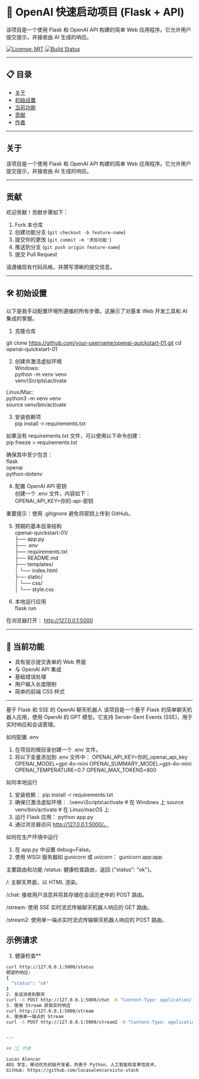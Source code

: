 # 🧠 OpenAI 快速启动项目 (Flask + API)

该项目是一个使用 Flask 和 OpenAI API 构建的简单 Web 应用程序。它允许用户提交提示，并接收由 AI 生成的响应。

<!-- Badges -->
[![License: MIT](https://img.shields.io/badge/License-MIT-blue.svg)](LICENSE)
[![Build Status](https://img.shields.io/badge/build-passing-brightgreen.svg)](#)

---

## 📋 目录

- [关于](#关于)  
- [初始设置](#初始设置)  
- [当前功能](#当前功能)  
- [贡献](#贡献)  
- [作者](#作者)  

---

## 关于

该项目是一个使用 Flask 和 OpenAI API 构建的简单 Web 应用程序。它允许用户提交提示，并接收由 AI 生成的响应。

---

## 贡献

欢迎贡献！贡献步骤如下：

1. Fork 本仓库  
2. 创建功能分支 (`git checkout -b feature-name`)  
3. 提交你的更改 (`git commit -m '添加功能'`)  
4. 推送到分支 (`git push origin feature-name`)  
5. 提交 Pull Request  

请遵循现有代码风格，并撰写清晰的提交信息。

---

## 🛠️ 初始设置

以下是我手动配置环境所遵循的所有步骤。这展示了对基本 Web 开发工具和 AI 集成的掌握。

1. 克隆仓库

git clone https://github.com/your-username/openai-quickstart-01.git
cd openai-quickstart-01

2. 创建并激活虚拟环境  
Windows:  
python -m venv venv  
venv\Scripts\activate  

Linux/Mac:  
python3 -m venv venv  
source venv/bin/activate  

3. 安装依赖项  
pip install -r requirements.txt  

如果没有 requirements.txt 文件，可以使用以下命令创建：  
pip freeze > requirements.txt  

确保其中至少包含：  
flask  
openai  
python-dotenv  

4. 配置 OpenAI API 密钥  
创建一个 .env 文件，内容如下：  
OPENAI_API_KEY=你的-api-密钥  

重要提示：使用 .gitignore 避免将密钥上传到 GitHub。

5. 预期的基本目录结构  
openai-quickstart-01/  
├── app.py  
├── .env  
├── requirements.txt  
├── README.md  
├── templates/  
│   └── index.html  
├── static/  
│   └── css/  
│       └── style.css  

6. 本地运行应用  
flask run  

在浏览器打开： http://127.0.0.1:5000

---

## 📌 当前功能

- 具有提示提交表单的 Web 界面  
- 与 OpenAI API 集成  
- 基础错误处理  
- 用户输入长度限制  
- 简单的前端 CSS 样式  

---

基于 Flask 和 SSE 的 OpenAI 聊天机器人
该项目是一个基于 Flask 的简单聊天机器人应用，使用 OpenAI 的 GPT 模型。它支持 Server-Sent Events (SSE)，用于实时响应和会话管理。

如何配置 .env
1. 在项目的根目录创建一个 .env 文件。
2. 将以下变量添加到 .env 文件中：
OPENAI_API_KEY=你的_openai_api_key
OPENAI_MODEL=gpt-4o-mini
OPENAI_SUMMARY_MODEL=gpt-4o-mini
OPENAI_TEMPERATURE=0.7
OPENAI_MAX_TOKENS=800

如何本地运行
1. 安装依赖：
pip install -r requirements.txt
2. 确保已激活虚拟环境：
.\venv\Scripts\activate  # 在 Windows 上
source venv/bin/activate  # 在 Linux/macOS 上
3. 运行 Flask 应用：
python app.py
4. 通过浏览器访问 http://127.0.0.1:5000/。

如何在生产环境中运行
1. 在 app.py 中设置 debug=False。
2. 使用 WSGI 服务器如 gunicorn 或 uvicorn：
gunicorn app:app

主要路由和功能
/status: 健康检查路由，返回 {"status": "ok"}。

/: 主聊天界面，以 HTML 渲染。

/chat: 接收用户消息并将其存储在会话历史中的 POST 路由。

/stream: 使用 SSE 实时流式传输聊天机器人响应的 GET 路由。

/stream2: 使用单一端点实时流式传输聊天机器人响应的 POST 路由。

## 示例请求
1. 健康检查**
```bash
curl http://127.0.0.1:5000/status
期望的响应:
{
  "status": "ok"
}
2. 发送消息到聊天
curl -X POST http://127.0.0.1:5000/chat -H "Content-Type: application/json" -d '{"message": "你好，聊天机器人！"}'
3. 使用 Stream 获取实时响应
curl http://127.0.0.1:5000/stream
4. 使用单一端点的 Stream
curl -X POST http://127.0.0.1:5000/stream2 -H "Content-Type: application/json" -d '{"message": "讲个笑话"}'


---

## 👨‍💻 作者

Lucas Alencar  
ADS 学生，移动优先初级开发者，热衷于 Python、人工智能和变革性技术。  
GitHub: https://github.com/lucasalencarxisto-stack
